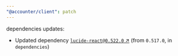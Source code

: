 ```yaml
---
"@accounter/client": patch
---
```

dependencies updates:
  - Updated dependency [`lucide-react@0.522.0` ↗︎](https://www.npmjs.com/package/lucide-react/v/0.522.0) (from `0.517.0`, in `dependencies`)
